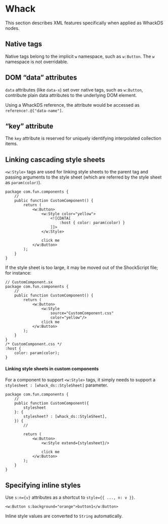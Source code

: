 # Whack

This section describes XML features specifically when applied as WhackDS nodes.

## Native tags

Native tags belong to the implicit `w` namespace, such as `w:Button`. The `w` namespace is not overridable.

## DOM “data” attributes

`data` attributes (like `data-x`) set over native tags, such as `w:Button`, contribute plain data attributes to the underlying DOM element.

Using a WhackDS reference, the attribute would be accessed as `reference!.@["data-name"]`.

## “key” attribute

The `key` attribute is reserved for uniquely identifying interpolated collection items.

## Linking cascading style sheets

`<w:Style>` tags are used for linking style sheets to the parent tag and passing arguments to the style sheet (which are referred by the style sheet as `param(color)`).

```
package com.fun.components {
    //
    public function CustomComponent() {
        return (
            <w:Button>
                <w:Style color="yellow">
                    <![CDATA[
                        :host { color: param(color) }
                    ]]>
                </w:Style>

                click me
            </w:Button>
        );
    }
}
```

If the style sheet is too large, it may be moved out of the ShockScript file; for instance:

```plain
// CustomComponent.sx
package com.fun.components {
    //
    public function CustomComponent() {
        return (
            <w:Button>
                <w:Style
                    source="CustomComponent.css"
                    color="yellow"/>
                click me
            </w:Button>
        );
    }
}
/* CustomComponent.css */
:host {
    color: param(color);
}
```

#### Linking style sheets in custom components

For a component to support `<w:Style>` tags, it simply needs to support a `stylesheet : [whack_ds::StyleSheet]` parameter.

```
package com.fun.components {
    //
    public function CustomComponent({
        stylesheet
    }: {
        stylesheet? : [whack_ds::StyleSheet],
    }) {
        //

        return (
            <w:Button>
                <w:Style extend={stylesheet}/>

                click me
            </w:Button>
        );
    }
}
```

## Specifying inline styles

Use `s:n={v}` attributes as a shortcut to `style={{ ..., n: v }}`.

```
<w:Button s:background="orange">button1</w:Button>
```

Inline style values are converted to `String` automatically.